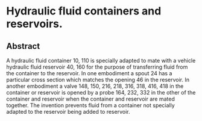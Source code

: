 # Hydraulic fluid containers and reservoirs.

## Abstract
A hydraulic fluid container 10, 110 is specially adapted to mate with a vehicle hydraulic fluid reservoir 40, 160 for the purpose of transferring fluid from the container to the reservoir. In one embodiment a spout 24 has a particular cross section which matches the opening 46 in the reservoir. In another embodiment a valve 148, 150, 216, 218, 316, 318, 416, 418 in the container or reservoir is opened by a probe 164, 232, 332 in the other of the container and reservoir when the container and reservoir are mated together. The invention prevents fluid from a container not specially adapted to the reservoir being added to reservoir.